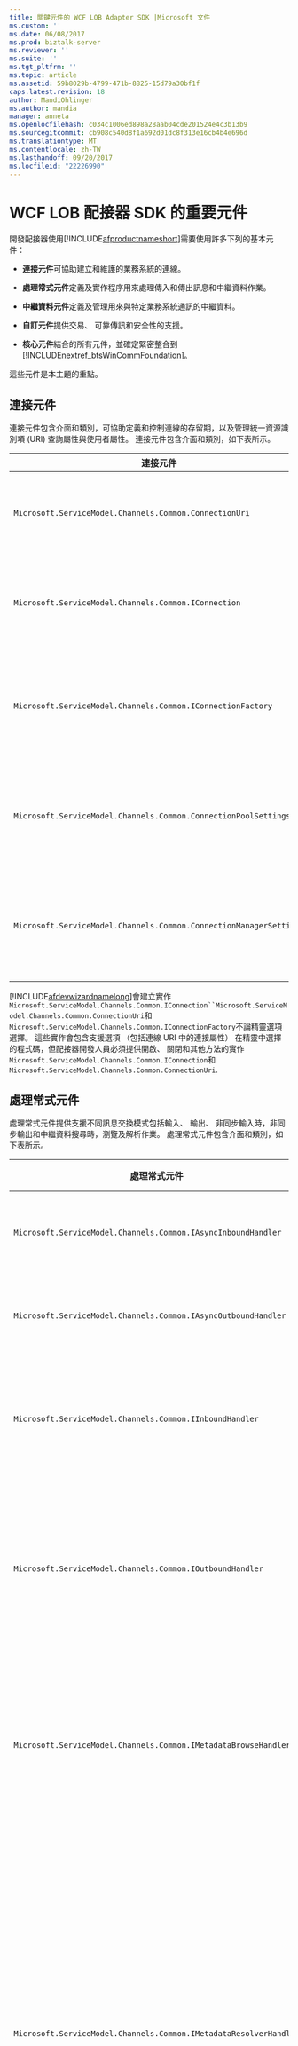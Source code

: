 ```yaml
---
title: 關鍵元件的 WCF LOB Adapter SDK |Microsoft 文件
ms.custom: ''
ms.date: 06/08/2017
ms.prod: biztalk-server
ms.reviewer: ''
ms.suite: ''
ms.tgt_pltfrm: ''
ms.topic: article
ms.assetid: 59b8029b-4799-471b-8825-15d79a30bf1f
caps.latest.revision: 18
author: MandiOhlinger
ms.author: mandia
manager: anneta
ms.openlocfilehash: c034c1006ed898a28aab04cde201524e4c3b13b9
ms.sourcegitcommit: cb908c540d8f1a692d01dc8f313e16cb4b4e696d
ms.translationtype: MT
ms.contentlocale: zh-TW
ms.lasthandoff: 09/20/2017
ms.locfileid: "22226990"
---
```

# <a name="key-components-of-the-wcf-lob-adapter-sdk"></a>WCF LOB 配接器 SDK 的重要元件
開發配接器使用[!INCLUDE[afproductnameshort](../../includes/afproductnameshort-md.md)]需要使用許多下列的基本元件：  
  
-   **連接元件**可協助建立和維護的業務系統的連線。  
  
-   **處理常式元件**定義及實作程序用來處理傳入和傳出訊息和中繼資料作業。  
  
-   **中繼資料元件**定義及管理用來與特定業務系統通訊的中繼資料。  
  
-   **自訂元件**提供交易、 可靠傳訊和安全性的支援。  
  
-   **核心元件**結合的所有元件，並確定緊密整合到[!INCLUDE[nextref_btsWinCommFoundation](../../includes/nextref-btswincommfoundation-md.md)]。  
  
 這些元件是本主題的重點。  
  
## <a name="connection-components"></a>連接元件  
 連接元件包含介面和類別，可協助定義和控制連線的存留期，以及管理統一資源識別項 (URI) 查詢屬性與使用者屬性。 連接元件包含介面和類別，如下表所示。  
  
|連接元件|必要項？|Description|  
|---|---|---|  
|`Microsoft.ServiceModel.Channels.Common.ConnectionUri`|Required|提供建置經驗的使用者會耗用您的配接器的自訂的 URI 基底類別。|  
|`Microsoft.ServiceModel.Channels.Common.IConnection`|Required|介面會定義連接的行為。 開發人員必須實作這個介面來定義連線到目標系統。|  
|`Microsoft.ServiceModel.Channels.Common.IConnectionFactory`|Required|連線 factory 的基底類別。 定義目標系統的連線 factory 時，開發人員會將子類別。|  
|`Microsoft.ServiceModel.Channels.Common.ConnectionPoolSettings`|選擇性|包含控制連接共用行為的設定。 開發人員可能想要調整這些值根據目標系統的行為。|  
|`Microsoft.ServiceModel.Channels.Common.ConnectionManagerSettings`|選擇性|包含靜態設定會控制連接集區的行為。 開發人員可能想要調整這些值為其目標系統。|  
  
 [!INCLUDE[afdevwizardnamelong](../../includes/afdevwizardnamelong-md.md)]會建立實作`Microsoft.ServiceModel.Channels.Common.IConnection``Microsoft.ServiceModel.Channels.Common.ConnectionUri`和`Microsoft.ServiceModel.Channels.Common.IConnectionFactory`不論精靈選項選擇。 這些實作會包含支援選項 （包括連線 URI 中的連接屬性） 在精靈中選擇的程式碼，但配接器開發人員必須提供開啟、 關閉和其他方法的實作`Microsoft.ServiceModel.Channels.Common.IConnection`和`Microsoft.ServiceModel.Channels.Common.ConnectionUri`.  
  
## <a name="handler-components"></a>處理常式元件  
 處理常式元件提供支援不同訊息交換模式包括輸入、 輸出、 非同步輸入時，非同步輸出和中繼資料搜尋時，瀏覽及解析作業。 處理常式元件包含介面和類別，如下表所示。  
  
|處理常式元件|必要項？|Description|  
|---|---|---|  
|`Microsoft.ServiceModel.Channels.Common.IAsyncInboundHandler`|選擇性|用來從目標系統，以非同步方式接收訊息。 是選擇性的非同步支援。|  
|`Microsoft.ServiceModel.Channels.Common.IAsyncOutboundHandler`|選擇性|用來從目標系統，以非同步方式傳送訊息。 是選擇性的非同步支援。|  
|`Microsoft.ServiceModel.Channels.Common.IInboundHandler`|選擇性|用來從目標系統接收訊息。 如果配接器要接聽訊息從目標系統，開發人員應該實作這個處理常式。|  
|`Microsoft.ServiceModel.Channels.Common.IOutboundHandler`|選擇性|提供支援將訊息傳送至目標系統。 雖然是選擇性的它是要求-回應訊息模式所需。 此包括 HTTP、 RPC 與許多其他的模式以最基本的通訊技術。|  
|`Microsoft.ServiceModel.Channels.Common.IMetadataBrowseHandler`|選擇性|這個處理常式實作的介面卡支援中繼資料瀏覽時。 雖然是選擇性的開發人員通常會實作這個處理常式，以提供目標系統中的可用作業的清單。|  
|`Microsoft.ServiceModel.Channels.Common.IMetadataResolverHandler`|選擇性|當配接器會擷取並傳回中繼資料，從目標系統中，代表特定系統的邏輯和資料類型必須實作此處理常式。 可以從實際的目標系統，擷取中繼資料，或它可以建立來代表目標系統的功能。 例如，FTP 配接器無法建立 GET 和 PUT 作業。<br /><br /> 雖然並非必要，開發人員通常會實作這個處理常式，以提供特定作業的相關資訊。|  
|`Microsoft.ServiceModel.Channels.Common.IMetadataSearchHandler`|選擇性|這個處理常式實作的介面卡支援中繼資料搜尋時。|  
  
 [!INCLUDE[afdevwizardnameshort](../../includes/afdevwizardnameshort-md.md)]會建立實作`Microsoft.ServiceModel.Channels.Common.IAsyncOutboundHandler`， `Microsoft.ServiceModel.Channels.Common.IOutboundHandler`，`Microsoft.ServiceModel.Channels.Common.IInboundHandler`和開發人員所做的選擇為基礎的中繼資料處理常式。 提供支援程式碼;不過，配接器開發人員必須提供程式碼來啟動和停止輸入的接聽程式和 TODO 註解標記的其他程式碼。  
  
## <a name="metadata-components"></a>中繼資料元件  
中繼資料元件提供處理中繼資料要求，以及描述型別和作業的目標應用程式中支援。 處理常式元件控制中繼資料要求會人選。 中繼資料元件描述的資料類型和目標系統所公開的作業。  

 中繼資料元件用來保存中繼資料資訊的兩種： 輸入中繼資料和作業的中繼資料。  
  
-   *型別中繼資料*描述目標系統中可用的資料類型，並包含類型，其陣列屬性的名稱，如果它是陣列，和它是簡單的 XSD 結構描述型別或複雜類型。  
  
-   *作業的中繼資料*描述目標系統中可用的作業。 屬性會包含傳回型別、 參數和作業名稱清單。  
  
 選擇性的但建議使用配接器內的中繼資料支援。 使用的優點的其中一個[!INCLUDE[afproductnameshort](../../includes/afproductnameshort-md.md)]建置配接器實作的功能與[!INCLUDE[nextref_btsWinCommFoundation](../../includes/nextref-btswincommfoundation-md.md)]服務會公開 （expose） 和繫結至一組動態作業的能力。  

> [!NOTE]
>  如果您需要公開一組有限的靜態方法，您應該考慮使用[!INCLUDE[nextref_btsWinCommFoundation](../../includes/nextref-btswincommfoundation-md.md)]。  
 
  適用於處理的元件，描述，及使用中繼資料是下表所述。  
  
|中繼資料元件|Description|  
|---|---|  
|`Microsoft.ServiceModel.Channels.Common.ComplexQualifiedType`|代表複雜的限定型別為配接器的類別。 例如，如果目標系統的關聯式資料庫、 資料表、 資料列，或使用者定義的程序傳回類型所有可能自訂的限定型別。|  
|`Microsoft.ServiceModel.Channels.Common.OperationMetadata`|代表目標系統的作業中繼資料的基底類別。 例如，您可以子類別 OperationMetadata 包含配接器為目標的關聯式資料庫中的預存程序的相關資訊。|  
|`Microsoft.ServiceModel.Channels.Common.OperationMetadataTraceRecord`|提供方法來擷取作業之追蹤檔案的中繼資料。 將追蹤收集資訊，例如唯一識別碼，上次存取時間，時間戳記，會顯示名稱、 原始名稱、 參數和其他詳細資料。|  
|`Microsoft.ServiceModel.Channels.Common.ParameterizedOperationMetadata`|提供一種方式定義的作業，例如參數和傳回類型的屬性。|  
|`Microsoft.ServiceModel.Channels.Common.OperationParameter`|描述用來叫用作業在目標系統上的參數。 屬性包括名稱、 原始名稱、 參數方向和旗標，指出參數是否為空白。|  
|`Microsoft.ServiceModel.Channels.Common.OperationParameterDirection`|描述作業的參數方向的列舉的類型。 參數可以是輸入只 (In)，輸出唯一 (Out) 或雙向 (InOut)。|  
|`Microsoft.ServiceModel.Channels.Common.OperationResult`|表示作業結果。 可以是 OperationResult.Empty 傳回 void，則為 null 的作業和字串、 整數或其他值，視作業而定。|  
|`Microsoft.ServiceModel.Channels.Common.QualifiedType`|設計是限定型別屬性的基底類別，且用來描述的目標系統的型別中繼資料屬性。|  
|`Microsoft.ServiceModel.Channels.Common.QualifiedTypeContainer`|提供一組相關的限定類型的容器。|  
|`Microsoft.ServiceModel.Channels.Common.SimpleQualifiedType`|描述目標系統的型別中繼資料的屬性，該類型會直接對應到 W3C XSD 結構描述型別時。 如需允許的類型，請參閱[XmlTypeCode 列舉](https://msdn.microsoft.com/library/system.xml.schema.xmltypecode(v=vs.110).aspx)。|  
|`Microsoft.ServiceModel.Channels.Common.TypeMember`|提供方法來定義簡單或複雜的資料成員中的結構化型別中繼資料。|  
|`Microsoft.ServiceModel.Channels.Common.TypeMetadata`|代表目標系統的型別中繼資料的基底類別。|  
|`Microsoft.ServiceModel.Channels.Common.StructuredTypeMetadata`|提供一種方式定義包含複雜和/或簡單類型成員的資料結構。|  
|`Microsoft.ServiceModel.Channels.Common.TypeMetadataCollection`|提供一組相關的類型中繼資料的容器。|  
|`Microsoft.ServiceModel.Channels.Common.TypeMetadataTraceRecord`|提供要擷取之追蹤檔案的型別中繼資料的方式。 上次存取時間戳記和其他詳細資料，追蹤收集資訊，例如唯一識別碼。|  
  
## <a name="custom-components"></a>自訂元件  
 自訂元件提供交易、 安全性、 可靠傳訊和非常依賴目標系統的其他功能的支援。 身為配接器開發人員使用[!INCLUDE[afproductnameshort](../../includes/afproductnameshort-md.md)]，您必須了解目標系統的功能，並判斷您要支援的範圍。  
  
## <a name="core-components"></a>核心元件  
 核心元件提供基底類別和介面，可讓配接器對要插入的一組[!INCLUDE[nextref_btsWinCommFoundation](../../includes/nextref-btswincommfoundation-md.md)]。 下表中詳述的核心元件。  
  
|核心元件|必要項？|Description|  
|---|---|---|  
|`Microsoft.ServiceModel.Channels.Common.Adapter`|Required|撰寫使用的配接器的基底類別[!INCLUDE[afproductnameshort](../../includes/afproductnameshort-md.md)]。 它會負責互動[!INCLUDE[nextref_btsWinCommFoundation](../../includes/nextref-btswincommfoundation-md.md)]通道架構|  
|`Microsoft.ServiceModel.Channels.Common.AdapterBinding`|Required|類別，其中包含控制各種設定，包括連接集區的介面卡設定 (`Microsoft.ServiceModel.Channels.Common.ConnectionPoolSettings`)，快取 (`Microsoft.ServiceModel.Channels.Common.CacheSettings`)，中繼資料 (`Microsoft.ServiceModel.Channels.Common.MetadataSettings`)，和傳訊 (`Microsoft.ServiceModel.Channels.Common.MessagingSettings`)。|  
  
 自訂配接器會公開透過 WCF 繫結。 如需詳細資訊，請參閱 WCF 文件，網址[http://go.microsoft.com/fwlink/?LinkId=100308](http://go.microsoft.com/fwlink/?LinkId=100308)。  
  
 [!INCLUDE[afdevwizardnameshort](../../includes/afdevwizardnameshort-md.md)]建立實作`Microsoft.ServiceModel.Channels.Common.Adapter`， `Microsoft.ServiceModel.Channels.Common.AdapterBinding`， `System.ServiceModel.Configuration.StandardBindingElement`，和`System.ServiceModel.Configuration.StandardBindingCollectionElement`公開 WCF 組態系統的配接器繫結。 [!INCLUDE[afdevwizardnameshort](../../includes/afdevwizardnameshort-md.md)]也會產生的實作`System.ServiceModel.Configuration.BindingElementExtensionElement`啟用`Microsoft.ServiceModel.Channels.Common.Adapter`WCF 自訂繫結從電腦或應用程式組態檔內使用。  
  
 如需 StandardBindingElement、 StandardBindingCollectionElement 和 BindingElementExtensionElement 的詳細資訊，請參閱 WCF 文件。  
  
 如需有關設定配接器以撰寫[!INCLUDE[afproductnameshort](../../includes/afproductnameshort-md.md)]，請參閱[部署配接器使用 WCF LOB 配接器 SDK](../../adapters-and-accelerators/wcf-lob-adapter-sdk/deploy-an-adapter-using-the-wcf-lob-adapter-sdk.md)。  
  
## <a name="see-also"></a>另請參閱  
 [了解 LOB 系統與 WCF LOB 配接器 SDK](../../adapters-and-accelerators/wcf-lob-adapter-sdk/understand-the-lob-system-with-the-wcf-lob-adapter-sdk.md)
